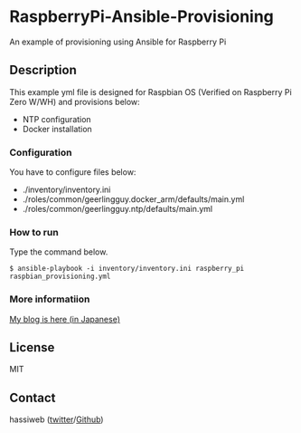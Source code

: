 # RaspberryPi-Ansible-Provisioning
An example of provisioning using Ansible for Raspberry Pi

## Description
This example yml file is designed for Raspbian OS (Verified on Raspberry Pi Zero W/WH) and provisions below:
- NTP configuration
- Docker installation

### Configuration

You have to configure files below:
- ./inventory/inventory.ini
- ./roles/common/geerlingguy.docker_arm/defaults/main.yml
- ./roles/common/geerlingguy.ntp/defaults/main.yml


### How to run

Type the command below.
```
$ ansible-playbook -i inventory/inventory.ini raspberry_pi raspbian_provisioning.yml
```

### More informatiion
[My blog is here (in Japanese)](https://hassiweb-programming.blogspot.com/2019/06/raspberry-pi-provisioning-using-ansible.html)


## License
MIT

## Contact
hassiweb ([twitter](https://twitter.com/hassiweb)/[Github](https://github.com/hassiweb))

